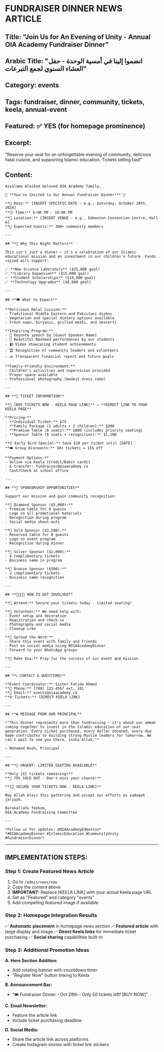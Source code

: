 # FUNDRAISER DINNER NEWS ARTICLE

## **Title:** "Join Us for An Evening of Unity - Annual OIA Academy Fundraiser Dinner"

## **Arabic Title:** "انضموا إلينا في أمسية الوحدة - حفل العشاء السنوي لجمع التبرعات"

## **Category:** events

## **Tags:** fundraiser, dinner, community, tickets, keela, annual-event

## **Featured:** ✅ YES (for homepage prominence)

## **Excerpt:** 
"Reserve your seat for an unforgettable evening of community, delicious halal cuisine, and supporting Islamic education. Tickets selling fast!"

## **Content:**
```
Assalamu Alaikum beloved OIA Academy family,

🌟 **You're Invited to Our Annual Fundraiser Dinner!** 🌟

**📅 Date:** [INSERT SPECIFIC DATE - e.g., Saturday, October 28th, 2024]
**🕕 Time:** 6:00 PM - 10:00 PM  
**📍 Location:** [INSERT VENUE - e.g., Edmonton Convention Centre, Hall A]
**👥 Expected Guests:** 300+ community members

---

## **🎯 Why This Night Matters**

This isn't just a dinner – it's a celebration of our Islamic educational mission and an investment in our children's future. Funds raised will support:

✅ **New Science Laboratory** ($25,000 goal)
✅ **Library Expansion** ($15,000 goal)  
✅ **Student Scholarships** ($10,000 goal)
✅ **Technology Upgrades** ($8,000 goal)

---

## **🍽️ What to Expect**

**Delicious Halal Cuisine:**
- Traditional Middle Eastern and Pakistani dishes
- Vegetarian and special dietary options available
- Fresh naan, biryanis, grilled meats, and desserts

**Inspiring Program:**
- 🎤 Keynote speech by [Guest Speaker Name]
- 🎵 Beautiful Nasheed performances by our students  
- 📹 Video showcasing student achievements
- 🏆 Recognition of community leaders and volunteers
- 📊 Transparent financial report and future goals

**Family-Friendly Environment:**
- Children's activities and supervision provided
- Prayer space available
- Professional photography (modest dress code)

---

## **🎫 TICKET INFORMATION**

**🔗 [BUY TICKETS NOW - KEELA PAGE LINK]** ← **DIRECT LINK TO YOUR KEELA PAGE**

**Pricing:**
- **Individual Ticket:** $75
- **Family Package (2 adults + 2 children):** $200  
- **Premium Table (8 seats):** $800 (includes priority seating)
- **Sponsor Table (8 seats + recognition):** $1,200

**⏰ Early Bird Special:** Save $10 per ticket until [DATE]
**🎟️ Group Discounts:** 10+ tickets = 15% off

**Payment Options:**
- Online via Keela (Credit/Debit cards)
- E-transfer: fundraiser@oiaacademy.ca
- Cash/Check at school office

---

## **🌟 SPONSORSHIP OPPORTUNITIES**

Support our mission and gain community recognition:

**💎 Diamond Sponsor ($5,000):**
- Premium table for 8 guests
- Logo on all promotional materials  
- Recognition during program
- Social media shout-outs

**🥇 Gold Sponsor ($2,500):**
- Reserved table for 8 guests
- Logo on event program
- Recognition during dinner

**🥈 Silver Sponsor ($1,000):**
- 4 complimentary tickets
- Business name in program

**🥉 Bronze Sponsor ($500):**
- 2 complimentary tickets
- Business name recognition

---

## **👨‍👩‍👧‍👦 HOW TO GET INVOLVED**

**🎫 Attend:** Secure your tickets today - limited seating!

**🤝 Volunteer:** We need help with:
- Event setup and decoration
- Registration and check-in
- Photography and social media
- Cleanup crew

**📢 Spread the Word:**
- Share this event with family and friends
- Post on social media using #OIAAcademyDinner
- Forward to your WhatsApp groups

**🤲 Make Dua:** Pray for the success of our event and mission

---

## **📞 CONTACT & QUESTIONS**

**Event Coordinator:** Sister Fatima Ahmed
**📱 Phone:** (780) 123-4567 ext. 101
**📧 Email:** events@oiaacademy.ca
**🌐 Tickets:** [DIRECT KEELA LINK]

---

## **❤️ MESSAGE FROM OUR PRINCIPAL**

*"This dinner represents more than fundraising – it's about our ummah coming together to invest in the Islamic education of our next generation. Every ticket purchased, every dollar donated, every dua made contributes to building strong Muslim leaders for tomorrow. We can't wait to see you there, insha'Allah."*

— Mohamed Bush, Principal

---

## **🚨 URGENT: LIMITED SEATING AVAILABLE**

**Only [X] tickets remaining!** 
**🎯 75% SOLD OUT - Don't miss your chance!**

**[🎫 SECURE YOUR TICKETS NOW - KEELA LINK]**

May Allah bless this gathering and accept our efforts as sadaqah jariyah.

Barakallahu feekum,
OIA Academy Fundraising Committee

---

*Follow us for updates: @OIAAcademyEdmonton*
*#OIAAcademyDinner #IslamicEducation #CommunityUnity #FundraiserDinner*
```

---

## **IMPLEMENTATION STEPS:**

### **Step 1: Create Featured News Article**
1. Go to `/admin/news/new`
2. Copy the content above
3. **IMPORTANT:** Replace [KEELA LINK] with your actual Keela page URL
4. Set as "Featured" and category "events"
5. Add compelling featured image if available

### **Step 2: Homepage Integration Results**
✅ **Automatic placement** in homepage news section
✅ **Featured article** with large display and image
✅ **Direct Keela links** for immediate ticket purchasing
✅ **Social sharing** capabilities built-in

### **Step 3: Additional Promotion Ideas**

**A. Hero Section Addition:**
- Add rotating banner with countdown timer
- "Register Now" button linking to Keela

**B. Announcement Bar:**
- "🎟️ Fundraiser Dinner - Oct 28th - Only 50 tickets left! [BUY NOW]"

**C. Email Newsletter:**
- Feature the article link
- Include ticket purchasing deadline

**D. Social Media:**
- Share the article link across platforms
- Create Instagram stories with ticket link stickers